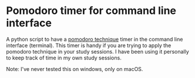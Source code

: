 # Pomodoro timer for command line interface

A python script to have a [pomodoro technique](https://en.wikipedia.org/wiki/Pomodoro_Technique) timer in the command line interface (terminal).
This timer is handy if you are trying to apply the pomodoro technique in your study sessions.
I have been using it personally to keep track of time in my own study sessions.

Note: I've never tested this on windows, only on macOS.
